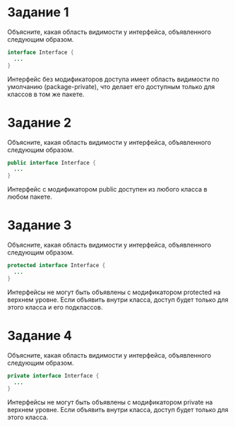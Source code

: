 # Задание 1

Объясните, какая область видимости у интерфейса, объявленного следующим образом.
```java
interface Interface {
  ...
}

```
Интерфейс без модификаторов доступа имеет область видимости по умолчанию (package-private), что делает его доступным только для классов в том же пакете.

# Задание 2
Объясните, какая область видимости у интерфейса, объявленного следующим образом.
```java
public interface Interface {
  ...
}
```
Интерфейс с модификатором public доступен из любого класса в любом пакете.

# Задание 3
Объясните, какая область видимости у интерфейса, объявленного следующим образом.
```java
protected interface Interface {
  ...
}
```
Интерфейсы не могут быть объявлены с модификатором protected на верхнем уровне. Если объявить внутри класса, доступ будет только для этого класса и его подклассов.

# Задание 4
Объясните, какая область видимости у интерфейса, объявленного следующим образом.
```java
private interface Interface {
  ...
}
```
Интерфейсы не могут быть объявлены с модификатором private на верхнем уровне. Если объявить внутри класса, доступ будет только для этого класса.